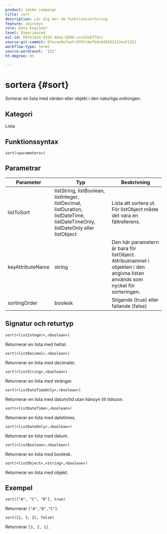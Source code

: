 ```yaml
---
product: adobe campaign
title: sort
description: Lär dig mer om funktionssortering
feature: Journeys
role: Data Engineer
level: Experienced
exl-id: 607e1424-4165-48ae-b896-cce2d18f7dcc
source-git-commit: 0facae9e7eafc9f6fcbefbdc6d5563322eaf1251
workflow-type: tm+mt
source-wordcount: '131'
ht-degree: 6%

---
```


# sortera {#sort}

Sorterar en lista med värden eller objekt i den naturliga ordningen.

## Kategori

Lista

## Funktionssyntax

`sort(<parameters>)`

## Parametrar

| Parameter | Typ | Beskrivning |
|-----------|------------------|------------------|
| listToSort | listString, listBoolean, listInteger, listDecimal, listDuration, listDateTime, listDateTimeOnly, listDateOnly eller listObject | Lista att sortera ut. För listObject måste det vara en fältreferens. |
| keyAttributeName | string | Den här parametern är bara för listObject. Attributnamnet i objekten i den angivna listan används som nyckel för sorteringen. |
| sortingOrder | boolesk | Stigande (true) eller fallande (false) |

## Signatur och returtyp

`sort(<listInteger>,<boolean>)`

Returnerar en lista med heltal.

`sort(<listDecimal>,<boolean>)`

Returnerar en lista med decimaler.

`sort(<listString>,<boolean>)`

Returnerar en lista med strängar.

`sort(<listDateTimeOnly>,<boolean>)`

Returnerar en lista med datum/tid utan hänsyn till tidszon.

`sort(<listDateTime>,<boolean>)`

Returnerar en lista med datetimes.

`sort(<listDateOnly>,<boolean>)`

Returnerar en lista med datum.

`sort(<listBoolean>,<boolean>)`

Returnerar en lista med boolesk.

`sort(<listObject>,<string>,<boolean>)`

Returnerar en lista med objekt.

## Exempel

`sort(["A", "C", "B"], true)`

Returnerar `["A","B","C"]`.

`sort([1, 3, 2], false)`

Returnerar `[3, 2, 1]`.


